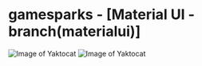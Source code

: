 # gamesparks - [Material UI - branch(materialui)]

![Image of Yaktocat](https://i.imgur.com/67CSUfu.png)
![Image of Yaktocat](https://i.imgur.com/oo7OqHC.png)
